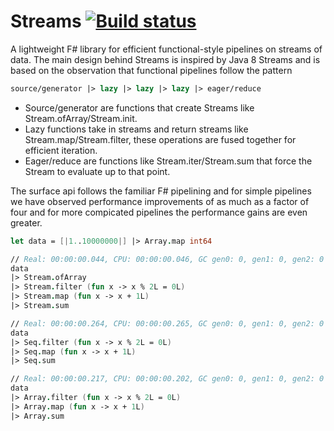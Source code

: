 Streams [![Build status](https://ci.appveyor.com/api/projects/status/w1avtn54cl6f4eo8/branch/master)](https://ci.appveyor.com/project/nessos/streams)
=======

A lightweight F# library for efficient functional-style pipelines on streams of data. The main design behind Streams
is inspired by Java 8 Streams and is based on the observation that functional pipelines follow the pattern
```fsharp 
source/generator |> lazy |> lazy |> lazy |> eager/reduce
```
* Source/generator are functions that create Streams like Stream.ofArray/Stream.init.
* Lazy functions take in streams and return streams like Stream.map/Stream.filter, these operations are fused together for efficient iteration.
* Eager/reduce are functions like Stream.iter/Stream.sum that force the Stream to evaluate up to that point.

The surface api follows the familiar F# pipelining and for simple pipelines we have observed performance improvements
of as much as a factor of four and for more compicated pipelines the performance gains are even greater.
```fsharp
let data = [|1..10000000|] |> Array.map int64

// Real: 00:00:00.044, CPU: 00:00:00.046, GC gen0: 0, gen1: 0, gen2: 0
data
|> Stream.ofArray
|> Stream.filter (fun x -> x % 2L = 0L)
|> Stream.map (fun x -> x + 1L)
|> Stream.sum

// Real: 00:00:00.264, CPU: 00:00:00.265, GC gen0: 0, gen1: 0, gen2: 0
data
|> Seq.filter (fun x -> x % 2L = 0L)
|> Seq.map (fun x -> x + 1L)
|> Seq.sum

// Real: 00:00:00.217, CPU: 00:00:00.202, GC gen0: 0, gen1: 0, gen2: 0
data
|> Array.filter (fun x -> x % 2L = 0L)
|> Array.map (fun x -> x + 1L)
|> Array.sum
```
